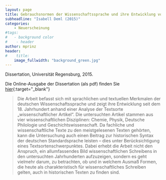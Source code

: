 ```yaml
---
layout: page
title: Gebrauchsnormen der Wissenschaftssprache und ihre Entwicklung vom 18. bis zum 21. Jh.
subheadline: "Isabell Deml (2015)"
categories:
    - Neuerscheinung
#tags:
#   - background color
#    - header
author: mprinz
header:
#    title: 
    image_fullwidth: "background_green.jpg"
---
```





Dissertation, Universität Regensburg, 2015.

Die Online-Ausgabe der Dissertation (als pdf) finden Sie [hier]( http://epub.uni-regensburg.de/32397/ ){:target="_blank"}

> Die Arbeit befasst sich mit sprachlichen und textuellen Merkmalen der deutschen Wissenschaftssprache und zeigt ihre 
Entwicklung seit dem 18. Jahrhundert anhand einer Analyse der Textsorte „wissenschaftlicher Artikel“. Die untersuchten Artikel 
stammen aus vier wissenschaftlichen Disziplinen: Chemie, Physik, Deutsche Philologie und Geschichtswissenschaft. Da fachliche und 
wissenschaftliche Texte zu den meistgelesenen Texten gehörten, kann die Untersuchung auch einen Beitrag zur historischen Syntax 
der deutschen Standardsprache leisten – dies unter Berücksichtigung eines Textsortenschwerpunktes. Dabei erhebt die Arbeit nicht 
den Anspruch, ein allumfassendes Bild wissenschaftlichen Schreibens in den untersuchten Jahrhunderten aufzuzeigen, sondern es geht 
vielmehr darum, zu betrachten, ob und in welchem Ausmaß Formen, die heute als charakteristisch für wissenschaftliches Schreiben 
gelten, auch in historischen Texten zu finden sind.
